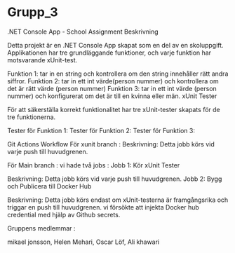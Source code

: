 # Grupp_3
  
.NET Console App - School Assignment Beskrivning

Detta projekt är en .NET Console App skapat som en del av en skoluppgift. Applikationen har tre grundläggande funktioner, och varje funktion har motsvarande xUnit-test.

 Funktion 1: tar in en string och kontrollera om den string innehåller rätt andra siffror.
 Funktion 2: tar in ett int värde(person nummer) och kontrollera om det är rätt värde (person nummer)
 Funktion 3: tar in ett int värde (person nummer) och konfigurerat om det är till en kvinna eller män.
xUnit Tester

För att säkerställa korrekt funktionalitet har tre xUnit-tester skapats för de tre funktionerna.

 Tester för Funktion 1: 
 Tester för Funktion 2: 
 Tester för Funktion 3: 

Git Actions Workflow För xunit branch : 
Beskrivning: Detta jobb körs vid varje push till huvudgrenen.

För Main branch : vi hade två jobs : 
 Jobb 1: Kör xUnit Tester

Beskrivning: Detta jobb körs vid varje push till huvudgrenen.
 Jobb 2: Bygg och Publicera till Docker Hub

Beskrivning: Detta jobb körs endast om xUnit-testerna är framgångsrika och triggar en push till huvudgrenen.
 vi försökte att injekta Docker hub credential med hjälp av Github secrets.

Gruppens medlemmar :

mikael jonsson,
Helen Mehari,
Oscar Löf,
Ali khawari

